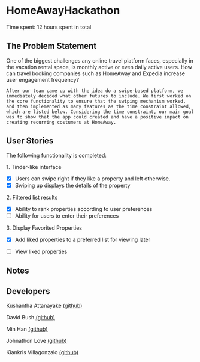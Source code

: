 # HomeAwayHackathon

Time spent: 12 hours spent in total

## The Problem Statement
  One of the biggest challenges any online travel platform faces, especially in the vacation rental space, is monthly active or even daily active users. How can travel booking companies such as HomeAway and Expedia increase user engagement frequency?
  
    After our team came up with the idea do a swipe-based platform, we immediately decided what other futures to include. We first worked on the core functionality to ensure that the swiping mechanism worked, and then implemented as many features as the time constraint allowed, which are listed below. Considering the time constraint, our main goal was to show that the app could created and have a positive impact on creating recurring costumers at HomeAway.
  
## User Stories

The following functionality is completed:

1\. Tinder-like interface
  * [X]  Users can swipe right if they like a property and left otherwise.
  * [X]  Swiping up displays the details of the property

2\. Filtered list results
  * [X]  Ability to rank properties according to user preferences
  * [ ]  Ability for users to enter their preferences

3\. Display Favorited Properties 
  * [X]  Add liked properties to a preferred list for viewing later
  * [ ]   View liked properties
  

## Notes

## Developers
  Kushantha Attanayake <a href=https://github.com/kattanayake>(github)<a/>
  
  David Bush <a href=https://github.com/david-bush>(github)<a/>
  
  Min Han <a href=https://github.com/sh115>(github)<a/>
  
  Johnathon Love <a href=https://github.com/jlove96>(github)<a/>
  
  Kiankris Villagonzalo <a href=https://github.com/kiankris>(github)<a/>

